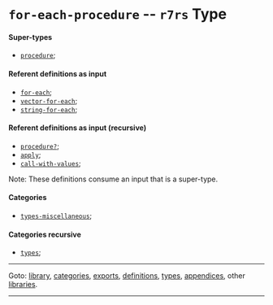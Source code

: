 

<a id='type__r7rs__for-each-procedure'></a>

# `for-each-procedure` -- `r7rs` Type


<a id='type__r7rs__for-each-procedure__super-types'></a>

#### Super-types

 * [`procedure`](../../r7rs/types/procedure.md#type__r7rs__procedure);


<a id='type__r7rs__for-each-procedure__referent-definitions-input'></a>

#### Referent definitions as input

 * [`for-each`](../../r7rs/definitions/for-each.md#definition__r7rs__for-each);
 * [`vector-for-each`](../../r7rs/definitions/vector-for-each.md#definition__r7rs__vector-for-each);
 * [`string-for-each`](../../r7rs/definitions/string-for-each.md#definition__r7rs__string-for-each);


<a id='type__r7rs__for-each-procedure__referent-definitions-input-recursive'></a>

#### Referent definitions as input (recursive)

 * [`procedure?`](../../r7rs/definitions/procedure_3f.md#definition__r7rs__procedure_3f);
 * [`apply`](../../r7rs/definitions/apply.md#definition__r7rs__apply);
 * [`call-with-values`](../../r7rs/definitions/call-with-values.md#definition__r7rs__call-with-values);

Note:  These definitions consume an input that is a super-type.


<a id='type__r7rs__for-each-procedure__categories'></a>

#### Categories

 * [`types-miscellaneous`](../../r7rs/categories/types-miscellaneous.md#category__r7rs__types-miscellaneous);


<a id='type__r7rs__for-each-procedure__categories-recursive'></a>

#### Categories recursive

 * [`types`](../../r7rs/categories/types.md#category__r7rs__types);

----

Goto: [library](../../r7rs/_index.md#library__r7rs), [categories](../../r7rs/categories/_index.md#toc__r7rs__categories), [exports](../../r7rs/exports/_index.md#toc__r7rs__exports), [definitions](../../r7rs/definitions/_index.md#toc__r7rs__definitions), [types](../../r7rs/types/_index.md#toc__r7rs__types), [appendices](../../r7rs/appendices/_index.md#toc__r7rs__appendices), other [libraries](../../_libraries.md#toc__libraries).

----

